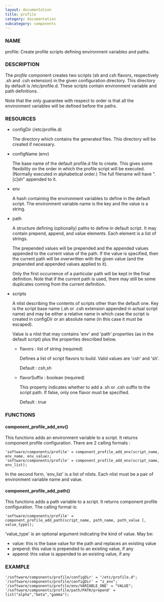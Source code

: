 ```yaml
---
layout: documentation
title: profile
category: documentation
subcategory: components
---
```

### NAME

profile: Create profile scripts defining environment variables and paths.

### DESCRIPTION

The _profile_ component creates two scripts (sh and csh flavors, respectively .sh and .csh extension) in
the given configuration directory.  This directory by default is
/etc/profile.d.  These scripts contain environment variable and path
definitions.

Note that the only guarantee with respect to order is that all the
environment variables will be defined before the paths.

### RESOURCES

- configDir (/etc/profile.d)

    The directory which contains the generated files.  This directory will
    be created if necessary.

- configName (env)

    The base name of the default profile.d file to create.  This gives some
    flexibility on the order in which the profile script will be executed.
    (Normally executed in alphabetical order.)  The full filename will
    have ".\[c\]sh" appended to it. 

- env 

    A hash containing the environment variables to define in the default script. The environment variable name is the key and the
    value is a string.

- path

    A structure defining (optionally) paths to define in default script. It may contain prepend, append, and value
    elements.  Each element is a list of strings. 

    The prepended values will be prepended and the appended values
    appended to the current value of the path.  If the value is specified,
    then the current path will be overwritten with the given value (and
    the prepended and appended values applied to it).

    Only the first occurrence of a particular path will be kept in the
    final definition.  Note that if the current path is used, there may
    still be some duplicates coming from the current definition. 

- scripts

    A nlist describing the contents of scripts other than the default one. Key is the script base name
    (.sh or .csh extension appended in actual script name) and may be either a relative name
    in which case the script is created in configDir or an absolute name (in this case it must be escaped).

    Value is a nlist that may contains 'env' and 'path' properties (as in the default script) plus the properties described
    below.

    - flavors : list of string (required)

        Defines a list of script flavors to build. Valid values are 'csh' and 'sh'.

        Default : csh,sh

    - flavorSuffix : boolean (required)

        This property indicates whether to add a .sh or .csh suffix to the script path. If false, only one flavor must be 
        specified.

        Default : true

### FUNCTIONS

#### component\_profile\_add\_env()

This functions adds an environment variable to a script. It returns component profile configuration. There are 2
calling formats :

    'software/components/profile' = component_profile_add_env(script_name, env_name, env_value);
    'software/components/profile' = component_profile_add_env(script_name, env_list);

In the second form, 'env\_list' is a list of nlists. Each nlist must be a pair of environment variable name and value.

#### component\_profile\_add\_path()

This functions adds a path variable to a script. It returns component profile configuration. The calling format is:

    'software/components/profile' = component_profile_add_path(script_name, path_name, path_value [, value_type]);

'value\_type' is an optional argument indicating the kind of value. May be:

- value: this is the base value for the path and replaces an existing value
- prepend: this value is prepended to an existing value, if any
- append: this value is appended to an existing value, if any

### EXAMPLE

    '/software/components/profile/configDir' = "/etc/profile.d";
    '/software/components/profile/configDir' = "z_env";
    '/software/components/profile/env/VARIABLE_ONE' = "VALUE";
    '/software/components/profile/path/PATH/prepend' = list("alpha","beta","gamma");
